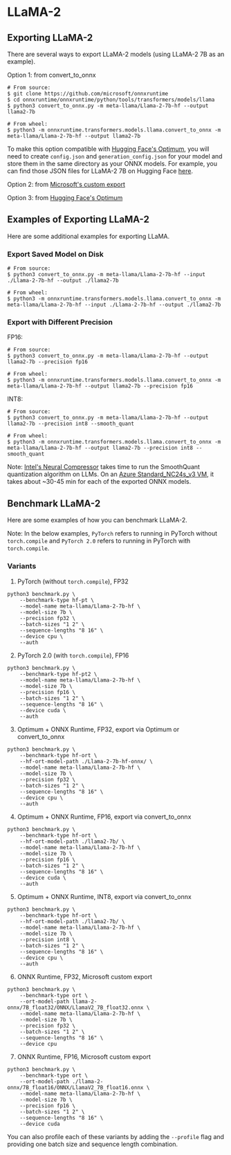 # LLaMA-2

## Exporting LLaMA-2

There are several ways to export LLaMA-2 models (using LLaMA-2 7B as an example).

Option 1: from convert_to_onnx
```
# From source:
$ git clone https://github.com/microsoft/onnxruntime
$ cd onnxruntime/onnxruntime/python/tools/transformers/models/llama
$ python3 convert_to_onnx.py -m meta-llama/Llama-2-7b-hf --output llama2-7b

# From wheel:
$ python3 -m onnxruntime.transformers.models.llama.convert_to_onnx -m meta-llama/Llama-2-7b-hf --output llama2-7b
```

To make this option compatible with [Hugging Face's Optimum](https://github.com/huggingface/optimum), you will need to create `config.json` and `generation_config.json` for your model and store them in the same directory as your ONNX models. For example, you can find those JSON files for LLaMA-2 7B on Hugging Face [here](https://huggingface.co/meta-llama/Llama-2-7b-hf).

Option 2: from [Microsoft's custom export](https://github.com/microsoft/Llama-2-Onnx)

Option 3: from [Hugging Face's Optimum](https://github.com/huggingface/optimum)

## Examples of Exporting LLaMA-2

Here are some additional examples for exporting LLaMA.

### Export Saved Model on Disk
```
# From source:
$ python3 convert_to_onnx.py -m meta-llama/Llama-2-7b-hf --input ./Llama-2-7b-hf --output ./llama2-7b

# From wheel:
$ python3 -m onnxruntime.transformers.models.llama.convert_to_onnx -m meta-llama/Llama-2-7b-hf --input ./Llama-2-7b-hf --output ./llama2-7b
```

### Export with Different Precision

FP16:
```
# From source:
$ python3 convert_to_onnx.py -m meta-llama/Llama-2-7b-hf --output llama2-7b --precision fp16

# From wheel:
$ python3 -m onnxruntime.transformers.models.llama.convert_to_onnx -m meta-llama/Llama-2-7b-hf --output llama2-7b --precision fp16
```

INT8:
```
# From source:
$ python3 convert_to_onnx.py -m meta-llama/Llama-2-7b-hf --output llama2-7b --precision int8 --smooth_quant

# From wheel:
$ python3 -m onnxruntime.transformers.models.llama.convert_to_onnx -m meta-llama/Llama-2-7b-hf --output llama2-7b --precision int8 --smooth_quant
```

Note: [Intel's Neural Compressor](https://github.com/intel/neural-compressor) takes time to run the SmoothQuant quantization algorithm on LLMs. On an [Azure Standard_NC24s_v3 VM](https://learn.microsoft.com/en-us/azure/virtual-machines/ncv3-series), it takes about ~30-45 min for each of the exported ONNX models.

## Benchmark LLaMA-2

Here are some examples of how you can benchmark LLaMA-2.

Note: In the below examples, `PyTorch` refers to running in PyTorch without `torch.compile` and `PyTorch 2.0` refers to running in PyTorch with `torch.compile`.

### Variants

1. PyTorch (without `torch.compile`), FP32
```
python3 benchmark.py \
    --benchmark-type hf-pt \
    --model-name meta-llama/Llama-2-7b-hf \
    --model-size 7b \
    --precision fp32 \
    --batch-sizes "1 2" \
    --sequence-lengths "8 16" \
    --device cpu \
    --auth
```

2. PyTorch 2.0 (with `torch.compile`), FP16
```
python3 benchmark.py \
    --benchmark-type hf-pt2 \
    --model-name meta-llama/Llama-2-7b-hf \
    --model-size 7b \
    --precision fp16 \
    --batch-sizes "1 2" \
    --sequence-lengths "8 16" \
    --device cuda \
    --auth
```

3. Optimum + ONNX Runtime, FP32, export via Optimum or convert_to_onnx
```
python3 benchmark.py \
    --benchmark-type hf-ort \
    --hf-ort-model-path ./Llama-2-7b-hf-onnx/ \
    --model-name meta-llama/Llama-2-7b-hf \
    --model-size 7b \
    --precision fp32 \
    --batch-sizes "1 2" \
    --sequence-lengths "8 16" \
    --device cpu \
    --auth
```

4. Optimum + ONNX Runtime, FP16, export via convert_to_onnx
```
python3 benchmark.py \
    --benchmark-type hf-ort \
    --hf-ort-model-path ./llama2-7b/ \
    --model-name meta-llama/Llama-2-7b-hf \
    --model-size 7b \
    --precision fp16 \
    --batch-sizes "1 2" \
    --sequence-lengths "8 16" \
    --device cuda \
    --auth
```

5. Optimum + ONNX Runtime, INT8, export via convert_to_onnx
```
python3 benchmark.py \
    --benchmark-type hf-ort \
    --hf-ort-model-path ./llama2-7b/ \
    --model-name meta-llama/Llama-2-7b-hf \
    --model-size 7b \
    --precision int8 \
    --batch-sizes "1 2" \
    --sequence-lengths "8 16" \
    --device cpu \
    --auth
```

6. ONNX Runtime, FP32, Microsoft custom export
```
python3 benchmark.py \
    --benchmark-type ort \
    --ort-model-path llama-2-onnx/7B_float32/ONNX/LlamaV2_7B_float32.onnx \
    --model-name meta-llama/Llama-2-7b-hf \
    --model-size 7b \
    --precision fp32 \
    --batch-sizes "1 2" \
    --sequence-lengths "8 16" \
    --device cpu
```

7. ONNX Runtime, FP16, Microsoft custom export
```
python3 benchmark.py \
    --benchmark-type ort \
    --ort-model-path ./llama-2-onnx/7B_float16/ONNX/LlamaV2_7B_float16.onnx \
    --model-name meta-llama/Llama-2-7b-hf \
    --model-size 7b \
    --precision fp16 \
    --batch-sizes "1 2" \
    --sequence-lengths "8 16" \
    --device cuda
```

You can also profile each of these variants by adding the `--profile` flag and providing one batch size and sequence length combination.
